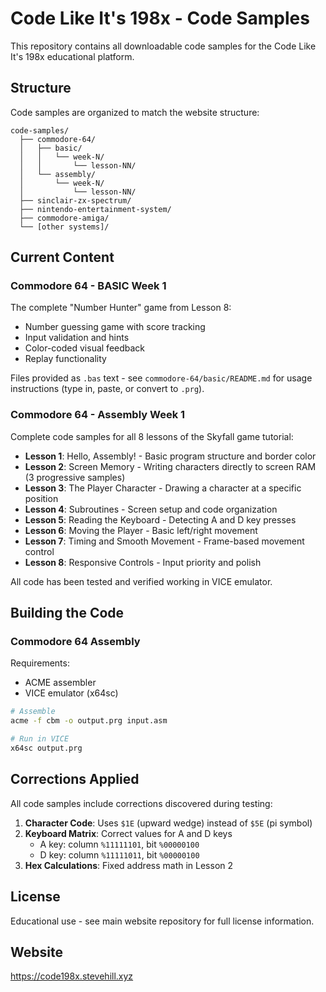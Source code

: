 # Code Like It's 198x - Code Samples

This repository contains all downloadable code samples for the Code Like It's 198x educational platform.

## Structure

Code samples are organized to match the website structure:

```
code-samples/
  ├── commodore-64/
  │   ├── basic/
  │   │   └── week-N/
  │   │       └── lesson-NN/
  │   └── assembly/
  │       └── week-N/
  │           └── lesson-NN/
  ├── sinclair-zx-spectrum/
  ├── nintendo-entertainment-system/
  ├── commodore-amiga/
  └── [other systems]/
```

## Current Content

### Commodore 64 - BASIC Week 1

The complete "Number Hunter" game from Lesson 8:
- Number guessing game with score tracking
- Input validation and hints
- Color-coded visual feedback
- Replay functionality

Files provided as `.bas` text - see `commodore-64/basic/README.md` for usage instructions (type in, paste, or convert to `.prg`).

### Commodore 64 - Assembly Week 1

Complete code samples for all 8 lessons of the Skyfall game tutorial:

- **Lesson 1**: Hello, Assembly! - Basic program structure and border color
- **Lesson 2**: Screen Memory - Writing characters directly to screen RAM (3 progressive samples)
- **Lesson 3**: The Player Character - Drawing a character at a specific position
- **Lesson 4**: Subroutines - Screen setup and code organization
- **Lesson 5**: Reading the Keyboard - Detecting A and D key presses
- **Lesson 6**: Moving the Player - Basic left/right movement
- **Lesson 7**: Timing and Smooth Movement - Frame-based movement control
- **Lesson 8**: Responsive Controls - Input priority and polish

All code has been tested and verified working in VICE emulator.

## Building the Code

### Commodore 64 Assembly

Requirements:
- ACME assembler
- VICE emulator (x64sc)

```bash
# Assemble
acme -f cbm -o output.prg input.asm

# Run in VICE
x64sc output.prg
```

## Corrections Applied

All code samples include corrections discovered during testing:

1. **Character Code**: Uses `$1E` (upward wedge) instead of `$5E` (pi symbol)
2. **Keyboard Matrix**: Correct values for A and D keys
   - A key: column `%11111101`, bit `%00000100`
   - D key: column `%11111011`, bit `%00000100`
3. **Hex Calculations**: Fixed address math in Lesson 2

## License

Educational use - see main website repository for full license information.

## Website

https://code198x.stevehill.xyz
